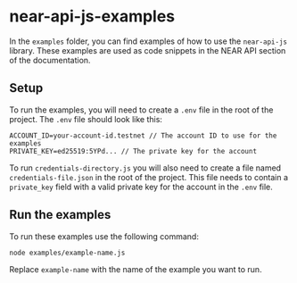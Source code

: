 # near-api-js-examples

In the `examples` folder, you can find examples of how to use the `near-api-js` library. These examples are used as code snippets in the NEAR API section of the documentation.

## Setup

To run the examples, you will need to create a `.env` file in the root of the project. The `.env` file should look like this:

```
ACCOUNT_ID=your-account-id.testnet // The account ID to use for the examples
PRIVATE_KEY=ed25519:5YPd... // The private key for the account
```

To run `credentials-directory.js` you will also need to create a file named `credentials-file.json` in the root of the project. This file needs to contain a `private_key` field with a valid private key for the account in the `.env` file.

## Run the examples

To run these examples use the following command:

```bash
node examples/example-name.js
```

Replace `example-name` with the name of the example you want to run.
